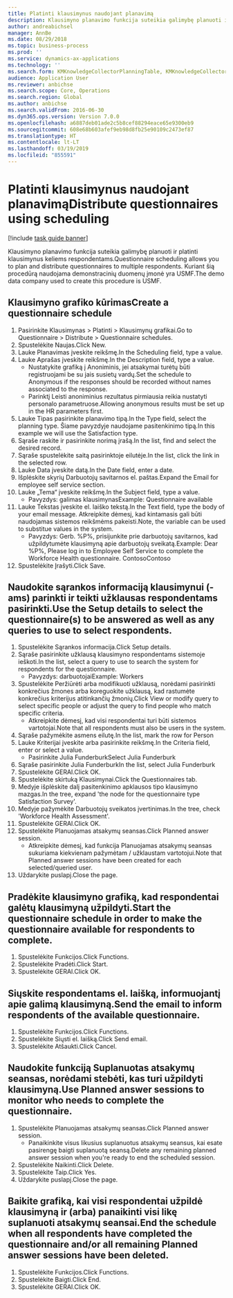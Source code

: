 ```yaml
---
title: Platinti klausimynus naudojant planavimą
description: Klausimyno planavimo funkcija suteikia galimybę planuoti ir platinti klausimynus keliems respondentams.
author: andreabichsel
manager: AnnBe
ms.date: 08/29/2018
ms.topic: business-process
ms.prod: ''
ms.service: dynamics-ax-applications
ms.technology: ''
ms.search.form: KMKnowledgeCollectorPlanningTable, KMKnowledgeCollectorPlanningMulti, SysQueryForm, HcmPersonLookup, KMKnowledgeCollectorPlanning
audience: Application User
ms.reviewer: anbichse
ms.search.scope: Core, Operations
ms.search.region: Global
ms.author: anbichse
ms.search.validFrom: 2016-06-30
ms.dyn365.ops.version: Version 7.0.0
ms.openlocfilehash: a6887deb01ade2c5b8cef88294eace65e9300eb9
ms.sourcegitcommit: 608e68b603afef9eb98d8fb25e90109c2473ef87
ms.translationtype: HT
ms.contentlocale: lt-LT
ms.lasthandoff: 03/19/2019
ms.locfileid: "855591"
---
```

# <a name="distribute-questionnaires-using-scheduling"></a><span data-ttu-id="eaa47-103">Platinti klausimynus naudojant planavimą</span><span class="sxs-lookup"><span data-stu-id="eaa47-103">Distribute questionnaires using scheduling</span></span>

[!include [task guide banner](../../includes/task-guide-banner.md)]

<span data-ttu-id="eaa47-104">Klausimyno planavimo funkcija suteikia galimybę planuoti ir platinti klausimynus keliems respondentams.</span><span class="sxs-lookup"><span data-stu-id="eaa47-104">Questionnaire scheduling allows you to plan and distribute questionnaires to multiple respondents.</span></span> <span data-ttu-id="eaa47-105">Kuriant šią procedūrą naudojama demonstracinių duomenų įmonė yra USMF.</span><span class="sxs-lookup"><span data-stu-id="eaa47-105">The demo data company used to create this procedure is USMF.</span></span>


## <a name="create-a-questionnaire-schedule"></a><span data-ttu-id="eaa47-106">Klausimyno grafiko kūrimas</span><span class="sxs-lookup"><span data-stu-id="eaa47-106">Create a questionnaire schedule</span></span>
1. <span data-ttu-id="eaa47-107">Pasirinkite Klausimynas > Platinti > Klausimynų grafikai.</span><span class="sxs-lookup"><span data-stu-id="eaa47-107">Go to Questionnaire > Distribute > Questionnaire schedules.</span></span>
2. <span data-ttu-id="eaa47-108">Spustelėkite Naujas.</span><span class="sxs-lookup"><span data-stu-id="eaa47-108">Click New.</span></span>
3. <span data-ttu-id="eaa47-109">Lauke Planavimas įveskite reikšmę.</span><span class="sxs-lookup"><span data-stu-id="eaa47-109">In the Scheduling field, type a value.</span></span>
4. <span data-ttu-id="eaa47-110">Lauke Aprašas įveskite reikšmę.</span><span class="sxs-lookup"><span data-stu-id="eaa47-110">In the Description field, type a value.</span></span>
    * <span data-ttu-id="eaa47-111">Nustatykite grafiką į Anoniminis, jei atsakymai turėtų būti registruojami be su jais susietų vardų.</span><span class="sxs-lookup"><span data-stu-id="eaa47-111">Set the schedule to Anonymous if the responses should be recorded without names associated to the response.</span></span>  
    * <span data-ttu-id="eaa47-112">Parinktį Leisti anoniminius rezultatus pirmiausia reikia nustatyti personalo parametruose.</span><span class="sxs-lookup"><span data-stu-id="eaa47-112">Allowing anonymous results must be set up in the HR parameters first.</span></span>  
5. <span data-ttu-id="eaa47-113">Lauke Tipas pasirinkite planavimo tipą.</span><span class="sxs-lookup"><span data-stu-id="eaa47-113">In the Type field, select the planning type.</span></span>  <span data-ttu-id="eaa47-114">Šiame pavyzdyje naudojame pasitenkinimo tipą.</span><span class="sxs-lookup"><span data-stu-id="eaa47-114">In this example we will use the Satisfaction type.</span></span>
6. <span data-ttu-id="eaa47-115">Sąraše raskite ir pasirinkite norimą įrašą.</span><span class="sxs-lookup"><span data-stu-id="eaa47-115">In the list, find and select the desired record.</span></span>
7. <span data-ttu-id="eaa47-116">Sąraše spustelėkite saitą pasirinktoje eilutėje.</span><span class="sxs-lookup"><span data-stu-id="eaa47-116">In the list, click the link in the selected row.</span></span>
8. <span data-ttu-id="eaa47-117">Lauke Data įveskite datą.</span><span class="sxs-lookup"><span data-stu-id="eaa47-117">In the Date field, enter a date.</span></span>
9. <span data-ttu-id="eaa47-118">Išplėskite skyrių Darbuotojų savitarnos el. paštas.</span><span class="sxs-lookup"><span data-stu-id="eaa47-118">Expand the Email for employee self service section.</span></span>
10. <span data-ttu-id="eaa47-119">Lauke „Tema“ įveskite reikšmę.</span><span class="sxs-lookup"><span data-stu-id="eaa47-119">In the Subject field, type a value.</span></span>
    * <span data-ttu-id="eaa47-120">Pavyzdys: galimas klausimynas</span><span class="sxs-lookup"><span data-stu-id="eaa47-120">Example: Questionnaire available</span></span>  
11. <span data-ttu-id="eaa47-121">Lauke Tekstas įveskite el. laiško tekstą.</span><span class="sxs-lookup"><span data-stu-id="eaa47-121">In the Text field, type the body of your email message.</span></span> <span data-ttu-id="eaa47-122">Atkreipkite dėmesį, kad kintamasis gali būti naudojamas sistemos reikšmėms pakeisti.</span><span class="sxs-lookup"><span data-stu-id="eaa47-122">Note, the variable can be used to substitue values in the system.</span></span>
    * <span data-ttu-id="eaa47-123">Pavyzdys: Gerb. %P%, prisijunkite prie darbuotojų savitarnos, kad užpildytumėte klausimyną apie darbuotojų sveikatą.</span><span class="sxs-lookup"><span data-stu-id="eaa47-123">Example:   Dear %P%,  Please log in to Employee Self Service to complete the Workforce Health questionnaire.</span></span>  <span data-ttu-id="eaa47-124">Contoso</span><span class="sxs-lookup"><span data-stu-id="eaa47-124">Contoso</span></span>  
12. <span data-ttu-id="eaa47-125">Spustelėkite Įrašyti.</span><span class="sxs-lookup"><span data-stu-id="eaa47-125">Click Save.</span></span>

## <a name="use-the-setup-details-to-select-the-questionnaires-to-be-answered-as-well-as-any-queries-to-use-to-select-respondents"></a><span data-ttu-id="eaa47-126">Naudokite sąrankos informaciją klausimynui (-ams) parinkti ir teikti užklausas respondentams pasirinkti.</span><span class="sxs-lookup"><span data-stu-id="eaa47-126">Use the Setup details to select the questionnaire(s) to be answered as well as any queries to use to select respondents.</span></span>
1. <span data-ttu-id="eaa47-127">Spustelėkite Sąrankos informacija.</span><span class="sxs-lookup"><span data-stu-id="eaa47-127">Click Setup details.</span></span>
2. <span data-ttu-id="eaa47-128">Sąraše pasirinkite užklausą klausimyno respondentams sistemoje ieškoti.</span><span class="sxs-lookup"><span data-stu-id="eaa47-128">In the list, select a query to use to search the system for respondents for the questionnaire.</span></span>
    * <span data-ttu-id="eaa47-129">Pavyzdys: darbuotojai</span><span class="sxs-lookup"><span data-stu-id="eaa47-129">Example: Workers</span></span>  
3. <span data-ttu-id="eaa47-130">Spustelėkite Peržiūrėti arba modifikuoti užklausą, norėdami pasirinkti konkrečius žmones arba koreguokite užklausą, kad rastumėte konkrečius kriterijus atitinkančių žmonių.</span><span class="sxs-lookup"><span data-stu-id="eaa47-130">Click View or modify query to select specific people or adjust the query to find people who match specific criteria.</span></span>
    * <span data-ttu-id="eaa47-131">Atkreipkite dėmesį, kad visi respondentai turi būti sistemos vartotojai.</span><span class="sxs-lookup"><span data-stu-id="eaa47-131">Note that all respondents must also be users in the system.</span></span>  
4. <span data-ttu-id="eaa47-132">Sąraše pažymėkite asmens eilutę.</span><span class="sxs-lookup"><span data-stu-id="eaa47-132">In the list, mark the row for Person</span></span>
5. <span data-ttu-id="eaa47-133">Lauke Kriterijai įveskite arba pasirinkite reikšmę.</span><span class="sxs-lookup"><span data-stu-id="eaa47-133">In the Criteria field, enter or select a value.</span></span>
    * <span data-ttu-id="eaa47-134">Pasirinkite Julia Funderburk</span><span class="sxs-lookup"><span data-stu-id="eaa47-134">Select Julia Funderburk</span></span>  
6. <span data-ttu-id="eaa47-135">Sąraše pasirinkite Julia Funderburk</span><span class="sxs-lookup"><span data-stu-id="eaa47-135">In the list, select Julia Funderburk</span></span>
7. <span data-ttu-id="eaa47-136">Spustelėkite GERAI.</span><span class="sxs-lookup"><span data-stu-id="eaa47-136">Click OK.</span></span>
8. <span data-ttu-id="eaa47-137">Spustelėkite skirtuką Klausimynai.</span><span class="sxs-lookup"><span data-stu-id="eaa47-137">Click the Questionnaires tab.</span></span>
9. <span data-ttu-id="eaa47-138">Medyje išplėskite dalį pasitenkinimo apklausos tipo klausimyno mazgas.</span><span class="sxs-lookup"><span data-stu-id="eaa47-138">In the tree, expand 'the node for the questionnaire type Satisfaction Survey'.</span></span>
10. <span data-ttu-id="eaa47-139">Medyje pažymėkite Darbuotojų sveikatos įvertinimas.</span><span class="sxs-lookup"><span data-stu-id="eaa47-139">In the tree, check 'Workforce Health Assessment'.</span></span>
11. <span data-ttu-id="eaa47-140">Spustelėkite GERAI.</span><span class="sxs-lookup"><span data-stu-id="eaa47-140">Click OK.</span></span>
12. <span data-ttu-id="eaa47-141">Spustelėkite Planuojamas atsakymų seansas.</span><span class="sxs-lookup"><span data-stu-id="eaa47-141">Click Planned answer session.</span></span>
    * <span data-ttu-id="eaa47-142">Atkreipkite dėmesį, kad funkcija Planuojamas atsakymų seansas sukuriama kiekvienam pažymėtam / užklaustam vartotojui.</span><span class="sxs-lookup"><span data-stu-id="eaa47-142">Note that Planned answer sessions have been created for each selected/queried user.</span></span>  
13. <span data-ttu-id="eaa47-143">Uždarykite puslapį.</span><span class="sxs-lookup"><span data-stu-id="eaa47-143">Close the page.</span></span>

## <a name="start-the-questionnaire-schedule-in-order-to-make-the-questionnaire-available-for-respondents-to-complete"></a><span data-ttu-id="eaa47-144">Pradėkite klausimyno grafiką, kad respondentai galėtų klausimyną užpildyti.</span><span class="sxs-lookup"><span data-stu-id="eaa47-144">Start the questionnaire schedule in order to make the questionnaire available for respondents to complete.</span></span>
1. <span data-ttu-id="eaa47-145">Spustelėkite Funkcijos.</span><span class="sxs-lookup"><span data-stu-id="eaa47-145">Click Functions.</span></span>
2. <span data-ttu-id="eaa47-146">Spustelėkite Pradėti.</span><span class="sxs-lookup"><span data-stu-id="eaa47-146">Click Start.</span></span>
3. <span data-ttu-id="eaa47-147">Spustelėkite GERAI.</span><span class="sxs-lookup"><span data-stu-id="eaa47-147">Click OK.</span></span>

## <a name="send-the-email-to-inform-respondents-of-the-available-questionnaire"></a><span data-ttu-id="eaa47-148">Siųskite respondentams el. laišką, informuojantį apie galimą klausimyną.</span><span class="sxs-lookup"><span data-stu-id="eaa47-148">Send the email to inform respondents of the available questionnaire.</span></span>
1. <span data-ttu-id="eaa47-149">Spustelėkite Funkcijos.</span><span class="sxs-lookup"><span data-stu-id="eaa47-149">Click Functions.</span></span>
2. <span data-ttu-id="eaa47-150">Spustelėkite Siųsti el. laišką.</span><span class="sxs-lookup"><span data-stu-id="eaa47-150">Click Send email.</span></span>
3. <span data-ttu-id="eaa47-151">Spustelėkite Atšaukti.</span><span class="sxs-lookup"><span data-stu-id="eaa47-151">Click Cancel.</span></span>

## <a name="use-planned-answer-sessions-to-monitor-who-needs-to-complete-the-questionnaire"></a><span data-ttu-id="eaa47-152">Naudokite funkciją Suplanuotas atsakymų seansas, norėdami stebėti, kas turi užpildyti klausimyną.</span><span class="sxs-lookup"><span data-stu-id="eaa47-152">Use Planned answer sessions to monitor who needs to complete the questionnaire.</span></span>
1. <span data-ttu-id="eaa47-153">Spustelėkite Planuojamas atsakymų seansas.</span><span class="sxs-lookup"><span data-stu-id="eaa47-153">Click Planned answer session.</span></span>
    * <span data-ttu-id="eaa47-154">Panaikinkite visus likusius suplanuotus atsakymų seansus, kai esate pasirengę baigti suplanuotą seansą.</span><span class="sxs-lookup"><span data-stu-id="eaa47-154">Delete any remaining planned answer session when you're ready to end the scheduled session.</span></span>  
2. <span data-ttu-id="eaa47-155">Spustelėkite Naikinti.</span><span class="sxs-lookup"><span data-stu-id="eaa47-155">Click Delete.</span></span>
3. <span data-ttu-id="eaa47-156">Spustelėkite Taip.</span><span class="sxs-lookup"><span data-stu-id="eaa47-156">Click Yes.</span></span>
4. <span data-ttu-id="eaa47-157">Uždarykite puslapį.</span><span class="sxs-lookup"><span data-stu-id="eaa47-157">Close the page.</span></span>

## <a name="end-the-schedule-when-all-respondents-have-completed-the-questionnaire-andor-all-remaining-planned-answer-sessions-have-been-deleted"></a><span data-ttu-id="eaa47-158">Baikite grafiką, kai visi respondentai užpildė klausimyną ir (arba) panaikinti visi likę suplanuoti atsakymų seansai.</span><span class="sxs-lookup"><span data-stu-id="eaa47-158">End the schedule when all respondents have completed the questionnaire and/or all remaining Planned answer sessions have been deleted.</span></span>
1. <span data-ttu-id="eaa47-159">Spustelėkite Funkcijos.</span><span class="sxs-lookup"><span data-stu-id="eaa47-159">Click Functions.</span></span>
2. <span data-ttu-id="eaa47-160">Spustelėkite Baigti.</span><span class="sxs-lookup"><span data-stu-id="eaa47-160">Click End.</span></span>
3. <span data-ttu-id="eaa47-161">Spustelėkite GERAI.</span><span class="sxs-lookup"><span data-stu-id="eaa47-161">Click OK.</span></span>

